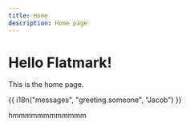 ```yaml
---
title: Home
description: Home page
---
```


# Hello Flatmark!

This is the home page.

{{ i18n("messages", "greeting.someone", "Jacob") }}


hmmmmmmmmmmmm